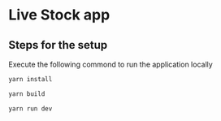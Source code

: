 # Live Stock app

## Steps for the setup

Execute the following commond to run the application locally

```bash
yarn install 

yarn build 

yarn run dev
```
